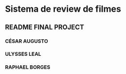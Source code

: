 # Sistema de review de filmes

## README FINAL PROJECT

### CÉSAR AUGUSTO
### ULYSSES LEAL
### RAPHAEL BORGES
